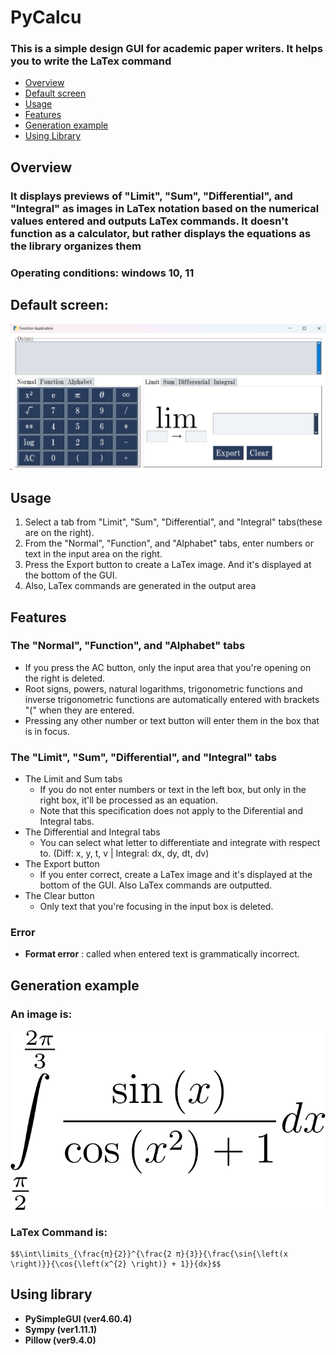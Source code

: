 # PyCalcu 
### This is a simple design GUI for academic paper writers. It helps you to write the LaTex command

+ [Overview](https://github.com/AreaEffectCloud/PyCalcu/edit/master/README.md#overview)
+ [Default screen](https://github.com/AreaEffectCloud/PyCalcu/edit/master/README.md#default-screen)
+ [Usage](https://github.com/AreaEffectCloud/PyCalcu/edit/master/README.md#how-to-use)
+ [Features](https://github.com/AreaEffectCloud/PyCalcu/edit/master/README.md#features)
+ [Generation example](https://github.com/AreaEffectCloud/PyCalcu/edit/master/README.md#generation-example)
+ [Using Library](https://github.com/AreaEffectCloud/PyCalcu/edit/master/README.md#using-library)

## Overview
### It displays previews of "Limit", "Sum", "Differential", and "Integral" as images in LaTex notation based on the numerical values entered and outputs LaTex commands. It doesn't function as a calculator, but rather displays the equations as the library organizes them
### Operating conditions: windows 10, 11
## Default screen:
![gui screen](https://github.com/AreaEffectCloud/PyCalcu/blob/master/images/gui.png) 

## Usage
1. Select a tab from "Limit", "Sum", "Differential", and "Integral" tabs(these are on the right).
2. From the "Normal", "Function", and "Alphabet" tabs, enter numbers or text in the input area on the right.
3. Press the Export button to create a LaTex image. And it's displayed at the bottom of the GUI.
4. Also, LaTex commands are generated in the output area

## Features
### The "Normal", "Function", and "Alphabet" tabs
- If you press the AC button, only the input area that you're opening on the right is deleted.
- Root signs, powers, natural logarithms, trigonometric functions and inverse trigonometric functions are automatically entered with brackets "(" when they are entered.
- Pressing any other number or text button will enter them in the box that is in focus.

### The "Limit", "Sum", "Differential", and "Integral" tabs
- The Limit and Sum tabs
   - If you do not enter numbers or text in the left box, but only in the right box, it'll be processed as an equation.
   - Note that this specification does not apply to the Diferential and Integral tabs.
- The Differential and Integral tabs
   - You can select what letter to differentiate and integrate with respect to. (Diff: x, y, t, v | Integral: dx, dy, dt, dv)
- The Export button
   - If you enter correct, create a LaTex image and it's displayed at the bottom of the GUI. Also LaTex commands are outputted.
- The Clear button
   - Only text that you're focusing in the input box is deleted.

### Error
- **Format error** : called when entered text is grammatically incorrect.

## Generation example
### An image is: 
![LaTex-image](https://github.com/AreaEffectCloud/PyCalcu/blob/master/output_images/formula.png)
### LaTex Command is: 
```
$$\int\limits_{\frac{π}{2}}^{\frac{2 π}{3}}{\frac{\sin{\left(x \right)}}{\cos{\left(x^{2} \right)} + 1}}{dx}$$
```

## Using library
+ **PySimpleGUI (ver4.60.4)**
+ **Sympy (ver1.11.1)**
+ **Pillow (ver9.4.0)**
